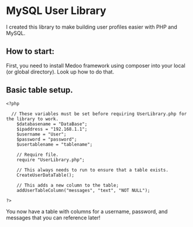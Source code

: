 # MySQL User Library
I created this library to make building user profiles easier with PHP and MySQL.

## How to start:
First, you need to install Medoo framework using composer into your local (or global directory). Look up how to do that.

## Basic table setup.
```
<?php
	
  // These variables must be set before requiring UserLibrary.php for the library to work.
	$databasename = "DataBase";                			         
	$ipaddress = "192.168.1.1";                                  
	$username = "User";                                         
	$password = "password";                                 			
	$usertablename = "tablename";												           

	// Require file.
	require "UserLibrary.php";

	// This always needs to run to ensure that a table exists.
	CreateUserDataTable();
	
	// This adds a new column to the table;
	addUserTableColumn("messages", "text", "NOT NULL");

?>
```

You now have a table with columns for a username, password, and messages that you can reference later!
